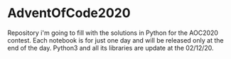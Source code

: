 # AdventOfCode2020

Repository i'm going to fill with the solutions in Python for the AOC2020 contest. 
Each notebook is for just one day and will be released only at the end of the day. 
Python3 and all its libraries are update at the 02/12/20. 
